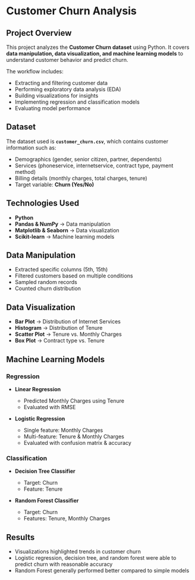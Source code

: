 # Customer Churn Analysis

## Project Overview

This project analyzes the **Customer Churn dataset** using Python. It covers **data manipulation, data visualization, and machine learning models** to understand customer behavior and predict churn.

The workflow includes:

* Extracting and filtering customer data
* Performing exploratory data analysis (EDA)
* Building visualizations for insights
* Implementing regression and classification models
* Evaluating model performance


##  Dataset

The dataset used is **`customer_churn.csv`**, which contains customer information such as:

* Demographics (gender, senior citizen, partner, dependents)
* Services (phoneservice, internetservice, contract type, payment method)
* Billing details (monthly charges, total charges, tenure)
* Target variable: **Churn (Yes/No)**


## Technologies Used

* **Python**
* **Pandas & NumPy** → Data manipulation
* **Matplotlib & Seaborn** → Data visualization
* **Scikit-learn** → Machine learning models



##  Data Manipulation

* Extracted specific columns (5th, 15th)
* Filtered customers based on multiple conditions
* Sampled random records
* Counted churn distribution


##  Data Visualization

* **Bar Plot** → Distribution of Internet Services
* **Histogram** → Distribution of Tenure
* **Scatter Plot** → Tenure vs. Monthly Charges
* **Box Plot** → Contract type vs. Tenure



## Machine Learning Models

### Regression

* **Linear Regression**

  * Predicted Monthly Charges using Tenure
  * Evaluated with RMSE

* **Logistic Regression**

  * Single feature: Monthly Charges
  * Multi-feature: Tenure & Monthly Charges
  * Evaluated with confusion matrix & accuracy

### Classification

* **Decision Tree Classifier**

  * Target: Churn
  * Feature: Tenure

* **Random Forest Classifier**

  * Target: Churn
  * Features: Tenure, Monthly Charges



## Results

* Visualizations highlighted trends in customer churn
* Logistic regression, decision tree, and random forest were able to predict churn with reasonable accuracy
* Random Forest generally performed better compared to simple models
